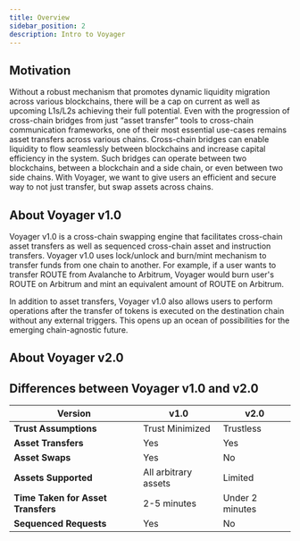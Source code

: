 ```yaml
---
title: Overview
sidebar_position: 2
description: Intro to Voyager
---
```



## Motivation
Without a robust mechanism that promotes dynamic liquidity migration across various blockchains, there will be a cap on current as well as upcoming L1s/L2s achieving their full potential. Even with the progression of cross-chain bridges from just “asset transfer” tools to cross-chain communication frameworks, one of their most essential use-cases remains asset transfers across various chains. Cross-chain bridges can enable liquidity to flow seamlessly between blockchains and increase capital efficiency in the system. Such bridges can operate between two blockchains, between a blockchain and a side chain, or even between two side chains. With Voyager, we want to give users an efficient and secure way to not just transfer, but swap assets across chains.

## About Voyager v1.0
Voyager v1.0 is a cross-chain swapping engine that facilitates cross-chain asset transfers as well as sequenced cross-chain asset and instruction transfers. Voyager v1.0 uses lock/unlock and burn/mint mechanism to transfer funds from one chain to another. For example, if a user wants to transfer ROUTE from Avalanche to Arbitrum, Voyager would burn user's ROUTE on Arbitrum and mint an equivalent amount of ROUTE on Arbitrum.

In addition to asset transfers, Voyager v1.0 also allows users to perform operations after the transfer of tokens is executed on the destination chain without any external triggers. This opens up an ocean of possibilities for the emerging chain-agnostic future.

## About Voyager v2.0

## Differences between Voyager v1.0 and v2.0
| Version               | v1.0                                        | v2.0                                         |
| --------------------- | ---------------------------------------------- | ---------------------------------------------- |
| **Trust Assumptions**      | Trust Minimized          | Trustless        |
| **Asset Transfers**          | Yes               | Yes      |
| **Asset Swaps**               | Yes        | No      |
| **Assets Supported**          | All arbitrary assets  | Limited |
| **Time Taken for Asset Transfers**      | 2-5 minutes          | Under 2 minutes       |
| **Sequenced Requests**      | Yes          | No        |


